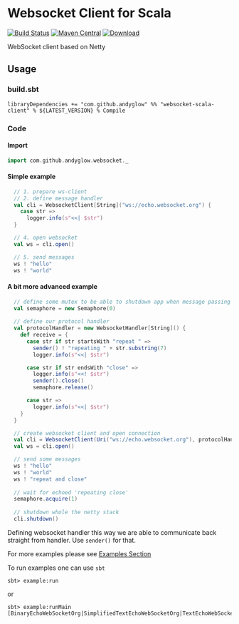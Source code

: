 # Websocket Client for Scala
[![Build Status](https://travis-ci.org/andyglow/websocket-scala-client.svg)](https://travis-ci.org/andyglow/websocket-scala-client)
[![Maven Central](https://maven-badges.herokuapp.com/maven-central/com.github.andyglow/websocket-scala-client_2.11/badge.svg)](https://maven-badges.herokuapp.com/maven-central/com.github.andyglow/websocket-scala-client_2.11)
[![Download](https://api.bintray.com/packages/andyglow/scala-tools/websocket-scala-client/images/download.svg) ](https://bintray.com/andyglow/scala-tools/websocket-scala-client/_latestVersion)

WebSocket client based on Netty

## Usage

### build.sbt
```
libraryDependencies += "com.github.andyglow" %% "websocket-scala-client" % ${LATEST_VERSION} % Compile
```

### Code

#### Import
```scala
import com.github.andyglow.websocket._
```

#### Simple example
```scala
  // 1. prepare ws-client
  // 2. define message handler
  val cli = WebsocketClient[String]("ws://echo.websocket.org") {
    case str =>
      logger.info(s"<<| $str")
  }

  // 4. open websocket
  val ws = cli.open()

  // 5. send messages
  ws ! "hello"
  ws ! "world"
```

#### A bit more advanced example
```scala
  // define some mutex to be able to shutdown app when message passing ends 
  val semaphore = new Semaphore(0)
  
  // define our protocol handler
  val protocolHandler = new WebsocketHandler[String]() {
    def receive = {
      case str if str startsWith "repeat " =>
        sender() ! "repeating " + str.substring(7)
        logger.info(s"<<| $str")

      case str if str endsWith "close" =>
        logger.info(s"<<! $str")
        sender().close()
        semaphore.release()

      case str =>
        logger.info(s"<<| $str")
    }
  }

  // create websocket client and open connection
  val cli = WebsocketClient(Uri("ws://echo.websocket.org"), protocolHandler)
  val ws = cli.open()

  // send some messages
  ws ! "hello"
  ws ! "world"
  ws ! "repeat and close"
  
  // wait for echoed 'repeating close'
  semaphore.acquire(1)
  
  // shutdown whole the netty stack
  cli.shutdown()
```
Defining websocket handler this way we are able to communicate back straight from handler. Use `sender()` for that. 

For more examples please see [Examples Section](https://github.com/andyglow/websocket-scala-client/tree/develop/src/example/scala)

To run examples one can use `sbt`
```
sbt> example:run
```
or
```
sbt> example:runMain [BinaryEchoWebSocketOrg|SimplifiedTextEchoWebSocketOrg|TextEchoWebSocketOrg]
```